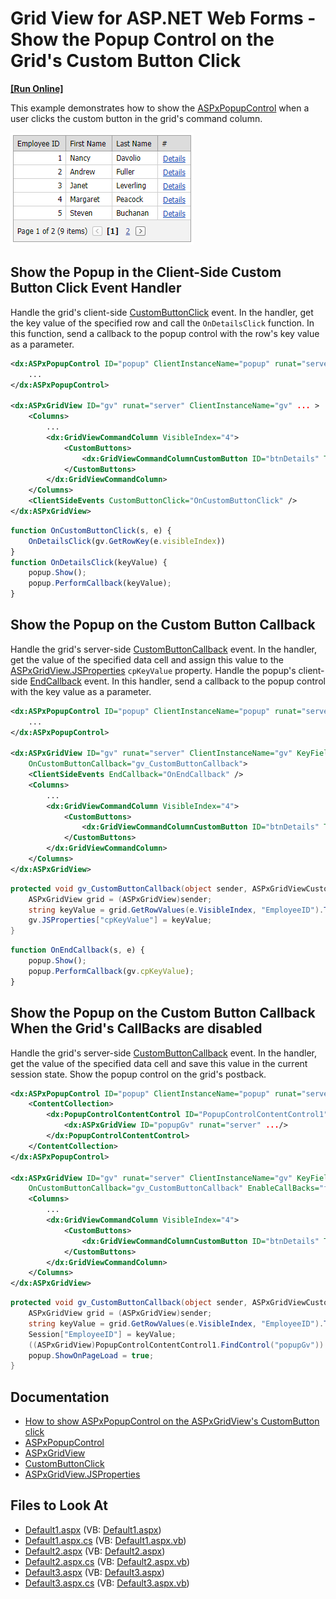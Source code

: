 # Grid View for ASP.NET Web Forms - Show the Popup Control on the Grid's Custom Button Click

<!-- run online -->
**[[Run Online]](https://codecentral.devexpress.com/e4424/)**
<!-- run online end -->

This example demonstrates how to show the [ASPxPopupControl](https://docs.devexpress.com/AspNet/DevExpress.Web.ASPxPopupControl) when a user clicks the custom button in the grid's command column.

![ASPxGridView - ShowPopup](images/ShowPopup.png)

## Show the Popup in the Client-Side Custom Button Click Event Handler

Handle the grid's client-side [CustomButtonClick](https://docs.devexpress.com/AspNet/js-ASPxClientGridView.CustomButtonClick) event. In the handler, get the key value of the specified row and call the `OnDetailsClick` function. In this function, send a callback to the popup control with the row's key value as a parameter.

```xml
<dx:ASPxPopupControl ID="popup" ClientInstanceName="popup" runat="server" ... >
    ...
</dx:ASPxPopupControl>

<dx:ASPxGridView ID="gv" runat="server" ClientInstanceName="gv" ... >
    <Columns>
        ...
        <dx:GridViewCommandColumn VisibleIndex="4">
            <CustomButtons>
                <dx:GridViewCommandColumnCustomButton ID="btnDetails" Text="Details" />
            </CustomButtons>
        </dx:GridViewCommandColumn>
    </Columns>
    <ClientSideEvents CustomButtonClick="OnCustomButtonClick" />
</dx:ASPxGridView>
```

```js
function OnCustomButtonClick(s, e) {
    OnDetailsClick(gv.GetRowKey(e.visibleIndex))
}
function OnDetailsClick(keyValue) {
    popup.Show();
    popup.PerformCallback(keyValue);
}
```

## Show the Popup on the Custom Button Callback

Handle the grid's server-side [CustomButtonCallback](https://docs.devexpress.com/AspNet/DevExpress.Web.ASPxGridView.CustomButtonCallback) event. In the handler, get the value of the specified data cell and assign this value to the [ASPxGridView.JSProperties](https://docs.devexpress.com/AspNet/DevExpress.Web.ASPxGridBase.JSProperties) `cpKeyValue` property. Handle the popup's client-side [EndCallback](https://docs.devexpress.com/AspNet/js-ASPxClientPopupControlBase.EndCallback) event. In this handler, send a callback to the popup control with the key value as a parameter.

```xml
<dx:ASPxPopupControl ID="popup" ClientInstanceName="popup" runat="server" ...>
    ...
</dx:ASPxPopupControl>

<dx:ASPxGridView ID="gv" runat="server" ClientInstanceName="gv" KeyFieldName="EmployeeID"
    OnCustomButtonCallback="gv_CustomButtonCallback">
    <ClientSideEvents EndCallback="OnEndCallback" />
    <Columns>
        ...
        <dx:GridViewCommandColumn VisibleIndex="4">
            <CustomButtons>
                <dx:GridViewCommandColumnCustomButton ID="btnDetails" Text="Details" />
            </CustomButtons>
        </dx:GridViewCommandColumn>
    </Columns>
</dx:ASPxGridView>
```

```c#
protected void gv_CustomButtonCallback(object sender, ASPxGridViewCustomButtonCallbackEventArgs e) {
    ASPxGridView grid = (ASPxGridView)sender;
    string keyValue = grid.GetRowValues(e.VisibleIndex, "EmployeeID").ToString();
    gv.JSProperties["cpKeyValue"] = keyValue;
}
```

```js
function OnEndCallback(s, e) {
    popup.Show();
    popup.PerformCallback(gv.cpKeyValue);
}
```

## Show the Popup on the Custom Button Callback When the Grid's CallBacks are disabled

Handle the grid's server-side [CustomButtonCallback](https://docs.devexpress.com/AspNet/DevExpress.Web.ASPxGridView.CustomButtonCallback) event. In the handler, get the value of the specified data cell and save this value in the current session state. Show the popup control on the grid's postback.

```xml
<dx:ASPxPopupControl ID="popup" ClientInstanceName="popup" runat="server" ...>
    <ContentCollection>
        <dx:PopupControlContentControl ID="PopupControlContentControl1" runat="server">
            <dx:ASPxGridView ID="popupGv" runat="server" .../>
        </dx:PopupControlContentControl>
    </ContentCollection>
</dx:ASPxPopupControl>

<dx:ASPxGridView ID="gv" runat="server" ClientInstanceName="gv" KeyFieldName="EmployeeID"
    OnCustomButtonCallback="gv_CustomButtonCallback" EnableCallBacks="false">
    <Columns>
        ...
        <dx:GridViewCommandColumn VisibleIndex="4">
            <CustomButtons>
                <dx:GridViewCommandColumnCustomButton ID="btnDetails" Text="Details" />
            </CustomButtons>
        </dx:GridViewCommandColumn>
    </Columns>
</dx:ASPxGridView>
```

```c#
protected void gv_CustomButtonCallback(object sender, ASPxGridViewCustomButtonCallbackEventArgs e) {
    ASPxGridView grid = (ASPxGridView)sender;
    string keyValue = grid.GetRowValues(e.VisibleIndex, "EmployeeID").ToString();
    Session["EmployeeID"] = keyValue;
    ((ASPxGridView)PopupControlContentControl1.FindControl("popupGv")).DataBind();
    popup.ShowOnPageLoad = true;
}
```

## Documentation

- [How to show ASPxPopupControl on the ASPxGridView's CustomButton click](https://supportcenter.devexpress.com/ticket/details/ka18671/how-to-show-aspxpopupcontrol-on-the-aspxgridview-s-custombutton-click)
- [ASPxPopupControl](https://docs.devexpress.com/AspNet/DevExpress.Web.ASPxPopupControl)
- [ASPxGridView](https://docs.devexpress.com/AspNet/DevExpress.Web.ASPxGridView)
- [CustomButtonClick](https://docs.devexpress.com/AspNet/js-ASPxClientGridView.CustomButtonClick)
- [ASPxGridView.JSProperties](https://docs.devexpress.com/AspNet/DevExpress.Web.ASPxGridBase.JSProperties)

## Files to Look At

* [Default1.aspx](./CS/Default1.aspx) (VB: [Default1.aspx](./VB/Default1.aspx))
* [Default1.aspx.cs](./CS/Default1.aspx.cs) (VB: [Default1.aspx.vb](./VB/Default1.aspx.vb))
* [Default2.aspx](./CS/Default2.aspx) (VB: [Default2.aspx](./VB/Default2.aspx))
* [Default2.aspx.cs](./CS/Default2.aspx.cs) (VB: [Default2.aspx.vb](./VB/Default2.aspx.vb))
* [Default3.aspx](./CS/Default3.aspx) (VB: [Default3.aspx](./VB/Default3.aspx))
* [Default3.aspx.cs](./CS/Default3.aspx.cs) (VB: [Default3.aspx.vb](./VB/Default3.aspx.vb))
